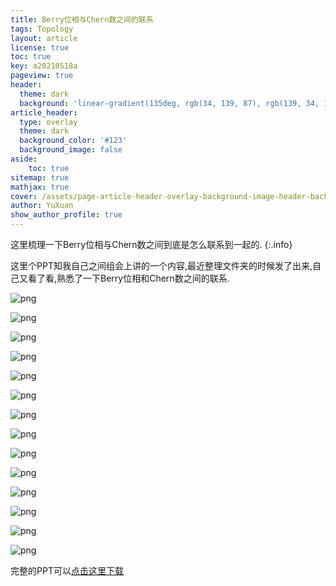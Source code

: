 ```yaml
---
title: Berry位相与Chern数之间的联系
tags: Topology
layout: article
license: true
toc: true
key: a20210518a
pageview: true
header:
  theme: dark
  background: 'linear-gradient(135deg, rgb(34, 139, 87), rgb(139, 34, 139))'
article_header:
  type: overlay
  theme: dark
  background_color: '#123'
  background_image: false
aside:
    toc: true
sitemap: true
mathjax: true
cover: /assets/page-article-header-overlay-background-image-header-background.jpg
author: YuXuan
show_author_profile: true
---
```

这里梳理一下Berry位相与Chern数之间到底是怎么联系到一起的.
{:.info}
<!--more-->
这里个PPT知我自己之间组会上讲的一个内容,最近整理文件夹的时候发了出来,自己又看了看,熟悉了一下Berry位相和Chern数之间的联系.

![png](/assets/images/topology/Berry_Page1.png)

![png](/assets/images/topology/Berry_Page2.png)

![png](/assets/images/topology/Berry_Page3.png)

![png](/assets/images/topology/Berry_Page4.png)

![png](/assets/images/topology/Berry_Page5.png)

![png](/assets/images/topology/Berry_Page6.png)

![png](/assets/images/topology/Berry_Page7.png)

![png](/assets/images/topology/Berry_Page9.png)

![png](/assets/images/topology/Berry_Page10.png)

![png](/assets/images/topology/Berry_Page11.png)

![png](/assets/images/topology/Berry_Page12.png)

![png](/assets/images/topology/Berry_Page13.png)

![png](/assets/images/topology/Berry_Page14.png)

![png](/assets/images/topology/Berry_Page15.png)

完整的PPT可以[点击这里下载](/assets/pdf/Berry.pdf)

